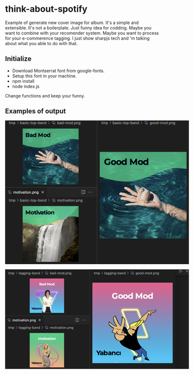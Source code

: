 # think-about-spotify

Example of generate new cover image for album. It's a simple and extensible. It's not a boilerplate. Just funny idea for codding. Maybe you want to combine with your recomender system. Maybe you want to process for your e-commerence tagging. I just show sharpjs tech and 'm talking about what you able to do with that.

## Initialize
- Download Montserrat font from google-fonts.
- Setup this font in your machine.
- npm install
- node index.js

Change functions and keep your funny.

## Examples of output
<img
  src="tmp/example_basic.png"
  alt="basic output"
  title="Optional title"
  style="display: inline-block; margin: 0 auto; max-width: 600px" />
  
<img
  src="tmp/example_tagging.png"
  alt="tagging example"
  title="tagging example"
  style="display: inline-block; margin: 0 auto; max-width: 600px" />
